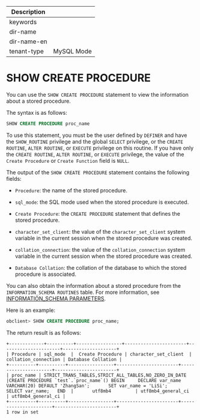 | Description   |                 |
|---------------|-----------------|
| keywords      |                 |
| dir-name      |                 |
| dir-name-en   |                 |
| tenant-type   | MySQL Mode      |

# SHOW CREATE PROCEDURE

You can use the `SHOW CREATE PROCEDURE` statement to view the information about a stored procedure.

The syntax is as follows:

```sql
SHOW CREATE PROCEDURE proc_name
```

To use this statement, you must be the user defined by `DEFINER` and have the `SHOW_ROUTINE` privilege and the global `SELECT` privilege, or the `CREATE ROUTINE`, `ALTER ROUTINE`, or `EXECUTE` privilege on this routine. If you have only the `CREATE ROUTINE`, `ALTER ROUTINE`, or `EXECUTE` privilege, the value of the `Create Procedure` or `Create Function` field is `NULL`.

The output of the `SHOW CREATE PROCEDURE` statement contains the following fields:

* `Procedure`: the name of the stored procedure.

* `sql_mode`: the SQL mode used when the stored procedure is executed.

* `Create Procedure`: the `CREATE PROCEDURE` statement that defines the stored procedure.

* `character_set_client`: the value of the `character_set_client` system variable in the current session when the stored procedure was created.

* `collation_connection`: the value of the `collation_connection` system variable in the current session when the stored procedure was created.

* `Database Collation`: the collation of the database to which the stored procedure is associated.

You can also obtain the information about a stored procedure from the `INFORMATION_SCHEMA ROUTINES` table. For more information, see [INFORMATION_SCHEMA PARAMETERS](../800.information-schema-dictionary-view-mysql/100.information-schema-parameters-mysql.md).

Here is an example:

```sql
obclient> SHOW CREATE PROCEDURE proc_name;
```

The return result is as follows:

```shell
+-------------+----------+-----------------+-----------------------+----------------------+--------------------+
| Procedure | sql_mode  |  Create Procedure | character_set_client  | collation_connection | Database Collation |
+----------+----------+-----------------+-----------------------+----------------------+-----------------------+
| proc_name | STRICT_TRANS_TABLES,STRICT_ALL_TABLES,NO_ZERO_IN_DATE  |CREATE PROCEDURE `test`.`proc_name`() BEGIN     DECLARE var_name VARCHAR(20) DEFAULT 'ZhangSan';       SET var_name = 'LiSi';      SELECT var_name;   END  |       utf8mb4         | utf8mb4_general_ci   | utf8mb4_general_ci |
+----------+----------+-----------------+-----------------------+----------------------+-----------------------+
1 row in set
```
